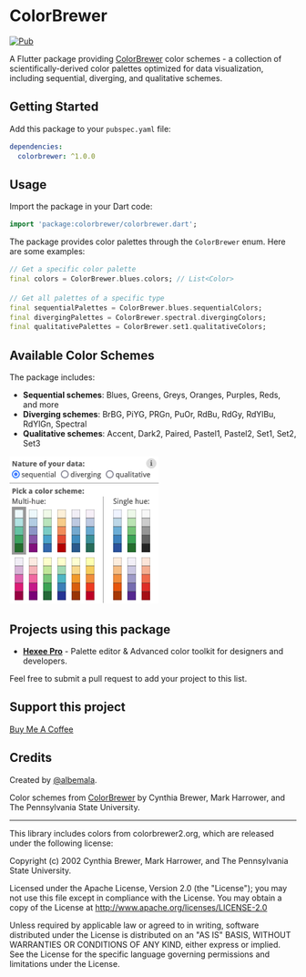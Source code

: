 # ColorBrewer

[![Pub](https://img.shields.io/pub/v/pixel_art_generator)](https://pub.dev/packages/colorbrewer)

A Flutter package providing [ColorBrewer](https://colorbrewer2.org/) color schemes - a collection of scientifically-derived color palettes optimized for data visualization, including sequential, diverging, and qualitative schemes.

## Getting Started

Add this package to your `pubspec.yaml` file:

```yaml
dependencies:
  colorbrewer: ^1.0.0
```

## Usage

Import the package in your Dart code:

```dart
import 'package:colorbrewer/colorbrewer.dart';
```

The package provides color palettes through the `ColorBrewer` enum. Here are some examples:

```dart
// Get a specific color palette
final colors = ColorBrewer.blues.colors; // List<Color>

// Get all palettes of a specific type
final sequentialPalettes = ColorBrewer.blues.sequentialColors;
final divergingPalettes = ColorBrewer.spectral.divergingColors;
final qualitativePalettes = ColorBrewer.set1.qualitativeColors;
```

## Available Color Schemes

The package includes:
- **Sequential schemes**: Blues, Greens, Greys, Oranges, Purples, Reds, and more
- **Diverging schemes**: BrBG, PiYG, PRGn, PuOr, RdBu, RdGy, RdYlBu, RdYlGn, Spectral
- **Qualitative schemes**: Accent, Dark2, Paired, Pastel1, Pastel2, Set1, Set2, Set3

<img src="https://raw.githubusercontent.com/albemala/brewer_colors/refs/heads/main/assets/images/colors.png" alt="ColorBrewer Palette Preview" />

## Projects using this package

- **[Hexee Pro](https://hexee.app/)** - Palette editor & Advanced color toolkit for designers and developers.

Feel free to submit a pull request to add your project to this list.

## Support this project

[Buy Me A Coffee](https://www.buymeacoffee.com/albemala)

## Credits

Created by [@albemala](https://github.com/albemala).

Color schemes from [ColorBrewer](https://colorbrewer2.org/) by Cynthia Brewer, Mark Harrower, and The Pennsylvania State University.

---

This library includes colors from colorbrewer2.org, which are released under
the following license:

Copyright (c) 2002 Cynthia Brewer, Mark Harrower,
and The Pennsylvania State University.

Licensed under the Apache License, Version 2.0 (the "License");
you may not use this file except in compliance with the License.
You may obtain a copy of the License at
http://www.apache.org/licenses/LICENSE-2.0

Unless required by applicable law or agreed to in writing,
software distributed under the License is distributed on an
"AS IS" BASIS, WITHOUT WARRANTIES OR CONDITIONS OF ANY KIND,
either express or implied. See the License for the specific
language governing permissions and limitations under the License.